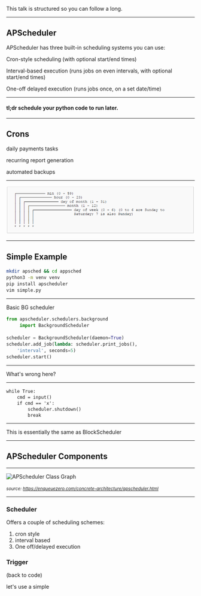 This talk is structured so you can follow a long.

---

## APScheduler


APScheduler has three built-in scheduling systems you can use:

Cron-style scheduling (with optional start/end times)

Interval-based execution (runs jobs on even intervals, with optional start/end times)

One-off delayed execution (runs jobs once, on a set date/time)


---


#### tl;dr schedule your python code to run later.

---


## Crons

daily payments tasks

recurring report generation

automated backups

---


![ct](crontab.png)


---

## Simple Example

```sh
mkdir apsched && cd appsched
python3 -m venv venv
pip install apscheduler
vim simple.py
```

---

Basic BG scheduler

```python
from apscheduler.schedulers.background 
     import BackgroundScheduler

scheduler = BackgroundScheduler(daemon=True)
scheduler.add_job(lambda: scheduler.print_jobs(), 
    'interval', seconds=5)
scheduler.start()
```
---


What's wrong here?

---



```
while True:
    cmd = input()
    if cmd == 'x':
        scheduler.shutdown()
        break
```

---


This is essentially the same as BlockScheduler


---


## APScheduler Components

---


![APScheduler Class Graph](https://enqueuezero.com/static/images/apscheduler-oo.png)

<em><small>source: https://enqueuezero.com/concrete-architecture/apscheduler.html</small></em>


---

### Scheduler

Offers a couple of scheduling schemes:

1. cron style
2. interval based
3. One off/delayed execution

### Trigger



(back to code)

let's use a simple 